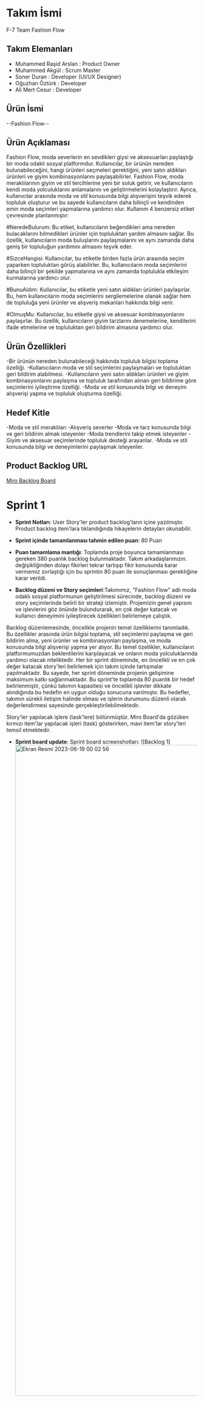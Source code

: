 # **Takım İsmi**
F-7 Team Fashion Flow

## Takım Elemanları
- Muhammed Raşid Arslan : Product Owner
- Muhammed Akgül : Scrum Master
- Soner Duran : Developer (UI/UX Designer)
- Oğuzhan Öztürk : Developer
- Ali Mert Cesur : Developer

## Ürün İsmi

--Fashion Flow--

## Ürün Açıklaması

Fashion Flow, moda severlerin en sevdikleri giysi ve aksesuarları paylaştığı bir moda odaklı sosyal platformdur. Kullanıcılar, bir ürünün nereden bulunabileceğini, hangi ürünleri seçmeleri gerektiğini, yeni satın aldıkları ürünleri ve giyim kombinasyonlarını paylaşabilirler. Fashion Flow, moda meraklılarının giyim ve stil tercihlerine yeni bir soluk getirir, ve kullanıcıların kendi moda yolculuklarını anlamalarını ve geliştirmelerini kolaylaştırır. Ayrıca, kullanıcılar arasında moda ve stil konusunda bilgi alışverişini teşvik ederek topluluk oluşturur ve bu sayede kullanıcıların daha bilinçli ve kendinden emin moda seçimleri yapmalarına yardımcı olur. Kullanım 4 benzersiz etiket çevresinde planlanmıştır:

#NeredeBulurum: Bu etiket, kullanıcıların beğendikleri ama nereden bulacaklarını bilmedikleri ürünler için topluluktan yardım almasını sağlar. Bu özellik, kullanıcıların moda buluşlarını paylaşmalarını ve aynı zamanda daha geniş bir topluluğun yardımını almasını teşvik eder.

#SizceHangisi: Kullanıcılar, bu etiketle birden fazla ürün arasında seçim yaparken topluluktan görüş alabilirler. Bu, kullanıcıların moda seçimlerini daha bilinçli bir şekilde yapmalarına ve aynı zamanda toplulukla etkileşim kurmalarına yardımcı olur.

#BunuAldım: Kullanıcılar, bu etiketle yeni satın aldıkları ürünleri paylaşırlar. Bu, hem kullanıcıların moda seçimlerini sergilemelerine olanak sağlar hem de topluluğa yeni ürünler ve alışveriş mekanları hakkında bilgi verir.

#OlmuşMu: Kullanıcılar, bu etiketle giysi ve aksesuar kombinasyonlarını paylaşırlar. Bu özellik, kullanıcıların giyim tarzlarını denemelerine, kendilerini ifade etmelerine ve topluluktan geri bildirim almasına yardımcı olur.

## Ürün Özellikleri

-Bir ürünün nereden bulunabileceği hakkında topluluk bilgisi toplama özelliği.
-Kullanıcıların moda ve stil seçimlerini paylaşmaları ve topluluktan geri bildirim alabilmesi.
-Kullanıcıların yeni satın aldıkları ürünleri ve giyim kombinasyonlarını paylaşma ve topluluk tarafından alınan geri bildirime göre seçimlerini iyileştirme özelliği.
-Moda ve stil konusunda bilgi ve deneyim alışverişi yapma ve topluluk oluşturma özelliği.

## Hedef Kitle

-Moda ve stil meraklıları
-Alışveriş severler
-Moda ve tarz konusunda bilgi ve geri bildirim almak isteyenler
-Moda trendlerini takip etmek isteyenler
-Giyim ve aksesuar seçimlerinde topluluk desteği arayanlar. 
-Moda ve stil konusunda bilgi ve deneyimlerini paylaşmak isteyenler.

## Product Backlog URL

[Miro Backlog Board](https://miro.com/app/board/uXjVM_ExQig=/)

# Sprint 1

- **Sprint Notları**: User Story'ler product backlog'ların içine yazılmıştır. Product backlog item'lara tıklandığında hikayelerin detayları okunabilir.

- **Sprint içinde tamamlanması tahmin edilen puan**: 80 Puan

- **Puan tamamlama mantığı**: Toplamda proje boyunca tamamlanması gereken 380 puanlık backlog bulunmaktadır. Takım arkadaşlarımızın. değişikliğinden dolayı fikirleri tekrar tartışıp fikir konusunda karar vermemiz zorlaştığı için bu sprintin 80 puan ile sonuçlanması gerektiğine karar verildi.

- **Backlog düzeni ve Story seçimleri**:Takımımız, "Fashion Flow" adlı moda odaklı sosyal platformunun geliştirilmesi sürecinde, backlog düzeni ve story seçimlerinde belirli bir strateji izlemiştir. Projemizin genel yapısını ve işlevlerini göz önünde bulundurarak, en çok değer katacak ve kullanıcı deneyimini iyileştirecek özellikleri belirlemeye çalıştık.

Backlog düzenlemesinde, öncelikle projenin temel özelliklerini tanımladık. Bu özellikler arasında ürün bilgisi toplama, stil seçimlerini paylaşma ve geri bildirim alma, yeni ürünler ve kombinasyonları paylaşma, ve moda konusunda bilgi alışverişi yapma yer alıyor. Bu temel özellikler, kullanıcıların platformumuzdan beklentilerini karşılayacak ve onların moda yolculuklarında yardımcı olacak niteliktedir.
Her bir sprint döneminde, en öncelikli ve en çok değer katacak story'leri belirlemek için takım içinde tartışmalar yapılmaktadır. Bu sayede, her sprint döneminde projenin gelişimine maksimum katkı sağlanmaktadır. Bu sprint'te toplamda 80 puanlık bir hedef belirlenmiştir, çünkü takımın kapasitesi ve öncelikli işlevler dikkate alındığında bu hedefin en uygun olduğu sonucuna varılmıştır. Bu hedefler, takımın sürekli iletişim halinde olması ve işlerin durumunu düzenli olarak değerlendirmesi sayesinde gerçekleştirilebilmektedir.

Story'ler yapılacak işlere (task'lere) bölünmüştür. Miro Board'da gözüken kırmızı item'lar yapılacak işleri (task) gösterirken, mavi item'lar story'leri temsil etmektedir.




- **Sprint board update**: Sprint board screenshotları: 
![Backlog 1]<img width="1710" alt="Ekran Resmi 2023-06-19 00 02 56" src="https://github.com/Fashion-Flow/Fashion-Flow/assets/113055548/77f76cf4-8757-432a-9012-520c5e63da56">
